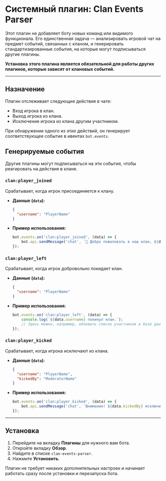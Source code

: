 # Системный плагин: Clan Events Parser

Этот плагин не добавляет боту новых команд или видимого функционала. Его единственная задача — анализировать игровой чат на предмет событий, связанных с кланом, и генерировать стандартизированные события, на которые могут подписываться другие плагины.

**Установка этого плагина является обязательной для работы других плагинов, которые зависят от клановых событий.**

---

## Назначение

Плагин отслеживает следующие действия в чате:
-   Вход игрока в клан.
-   Выход игрока из клана.
-   Исключение игрока из клана другим участником.

При обнаружении одного из этих действий, он генерирует соответствующее событие в ивентах `bot.events`.

## Генерируемые события

Другие плагины могут подписываться на эти события, чтобы реагировать на действия в клане.

### `clan:player_joined`
Срабатывает, когда игрок присоединяется к клану.

-   **Данные (`data`):**
    ```json
    {
      "username": "PlayerName"
    }
    ```
-   **Пример использования:**
    ```javascript
    bot.events.on('clan:player_joined', (data) => {
        bot.api.sendMessage('chat', `🎉 Добро пожаловать в наш клан, ${data.username}!`);
    });
    ```

### `clan:player_left`
Срабатывает, когда игрок добровольно покидает клан.

-   **Данные (`data`):**
    ```json
    {
      "username": "PlayerName"
    }
    ```
-   **Пример использования:**
    ```javascript
    bot.events.on('clan:player_left', (data) => {
        console.log(`${data.username} покинул клан.`);
        // Здесь можно, например, обновить список участников в базе данных.
    });
    ```

### `clan:player_kicked`
Срабатывает, когда игрока исключают из клана.

-   **Данные (`data`):**
    ```json
    {
      "username": "PlayerName",
      "kickedBy": "ModeratorName"
    }
    ```
-   **Пример использования:**
    ```javascript
    bot.events.on('clan:player_kicked', (data) => {
        bot.api.sendMessage('chat', `Внимание! ${data.kickedBy} исключил игрока ${data.username} из наших рядов!`);
    });
    ```

---

## Установка

1.  Перейдите на вкладку **Плагины** для нужного вам бота.
2.  Откройте вкладку **Обзор**.
3.  Найдите в списке `clan-events-parser`.
4.  Нажмите **Установить**.

Плагин не требует никаких дополнительных настроек и начинает работать сразу после установки и перезапуска бота.
